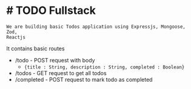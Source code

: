# # TODO Fullstack

    We are building basic Todos application using Expressjs, Mongoose, Zod,
    Reactjs

It contains basic routes

- /todo - POST request with body
  - `{title : String, description : String, completed : Boolean}`
- /todos - GET request to get all todos
- /completed - POST request to mark todo as completed
